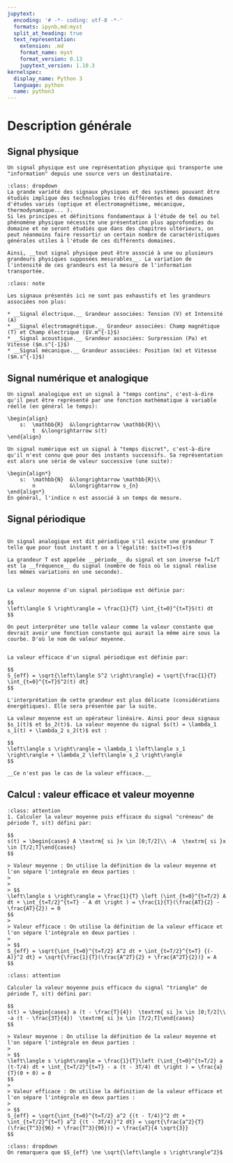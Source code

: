```yaml
---
jupytext:
  encoding: '# -*- coding: utf-8 -*-'
  formats: ipynb,md:myst
  split_at_heading: true
  text_representation:
    extension: .md
    format_name: myst
    format_version: 0.13
    jupytext_version: 1.10.3
kernelspec:
  display_name: Python 3
  language: python
  name: python3
---
```


# Description générale

## Signal physique

````{important} __Définition : Signal physique__
Un signal physique est une représentation physique qui transporte une "information" depuis une source vers un destinataire.
````

````{note} 
:class: dropdown
La grande variété des signaux physiques et des systèmes pouvant être étudiés implique des technologies très différentes et des domaines d'études variés (optique et électromagnétisme, mécanique, thermodynamique... ).  
Si les principes et définitions fondamentaux à l'étude de tel ou tel phénomène physique nécessite une présentation plus approfondies du domaine et ne seront étudiés que dans des chapitres ultérieurs, on peut néanmoins faire ressortir un certain nombre de caractéristiques générales utiles à l'étude de ces différents domaines.

Ainsi, __tout signal physique peut être associé à une ou plusieurs grandeurs physiques supposées mesurables__. La variation de l'intensité de ces grandeurs est la mesure de l'information transportée.
````

````{admonition} Exemples de signaux physiques et grandeurs associées
:class: note

Les signaux présentés ici ne sont pas exhaustifs et les grandeurs associées non plus:

* __Signal électrique.__ Grandeur associées: Tension (V) et Intensité (A)
* __Signal électromagnétique.__ Grandeur associées: Champ magnétique (T) et Champ électrique ($V.m^{-1}$)
* __Signal acoustique.__ Grandeur associées: Surpression (Pa) et Vitesse ($m.s^{-1}$)
* __Signal mécanique.__ Grandeur associées: Position (m) et Vitesse ($m.s^{-1}$)
````

## Signal numérique et analogique

````{important} __Définition : Signal analogique__
Un signal analogique est un signal à "temps continu", c'est-à-dire qu'il peut être représenté par une fonction mathématique à variable réelle (en général le temps):

\begin{align}
	s:	\mathbb{R}	&\longrightarrow \mathbb{R}\\
	    t  &\longrightarrow s(t)
\end{align}
````

````{important} __Définition : Signal numérique, dropdown__
Un signal numérique est un signal à "temps discret", c'est-à-dire qu'il n'est connu que pour des instants successifs. Sa représentation est alors une série de valeur successive (une suite):

\begin{align*}
	s:	\mathbb{N}	&\longrightarrow \mathbb{R}\\
		n 			&\longrightarrow s_{n}
\end{align*}
En général, l'indice n est associé à un temps de mesure.
````

## Signal périodique

````{important} __Définition : Signal périodique__

Un signal analogique est dit périodique s'il existe une grandeur T telle que pour tout instant t on a l'égalité: $s(t+T)=s(t)$

La grandeur T est appelée __période__ du signal et son inverse f=1/T est la __fréquence__ du signal (nombre de fois où le signal réalise les mêmes variations en une seconde).

````

````{important} __Définition : Valeur moyenne d'un signal périodique__

La valeur moyenne d'un signal périodique est définie par:

$$
\left\langle S \right\rangle = \frac{1}{T} \int_{t=0}^{t=T}S(t) dt
$$

On peut interpréter une telle valeur comme la valeur constante que devrait avoir une fonction constante qui aurait la même aire sous la courbe. D'où le nom de valeur moyenne.
````

````{important} __Définition : Valeur efficace d'un signal périodique__

La valeur efficace d'un signal périodique est définie par:

$$
S_{eff} = \sqrt{\left\langle S^2 \right\rangle} = \sqrt{\frac{1}{T} \int_{t=0}^{t=T}S^2(t) dt}
$$

L'interprétation de cette grandeur est plus délicate (considérations énergétiques). Elle sera présentée par la suite.
````

````{important} __Fondamental : Propriété de la valeur moyenne (Admis)__
La valeur moyenne est un opérateur linéaire. Ainsi pour deux signaux $s_1(t)$ et $s_2(t)$. La valeur moyenne du signal $s(t) = \lambda_1 s_1(t) + \lambda_2 s_2(t)$ est :

$$
\left\langle s \right\rangle = \lambda_1 \left\langle s_1 \right\rangle + \lambda_2 \left\langle s_2 \right\rangle
$$

__Ce n'est pas le cas de la valeur efficace.__
````


## Calcul : valeur efficace et valeur moyenne

````{admonition} Exercice
:class: attention
1. Calculer la valeur moyenne puis efficace du signal "créneau" de période T, s(t) défini par:

$$
s(t) = \begin{cases} A \textrm{ si }x \in [0;T/2]\\ -A  \textrm{ si }x \in [T/2;T]\end{cases}
$$

````
````{dropdown} Correction
> Valeur moyenne : On utilise la définition de la valeur moyenne et l'on sépare l'intégrale en deux parties :
>
>
> $$
\left\langle s \right\rangle = \frac{1}{T} \left (\int_{t=0}^{t=T/2} A dt + \int_{t=T/2}^{t=T} - A dt \right ) = \frac{1}{T}(\frac{AT}{2} - \frac{AT}{2}) = 0
$$
> 
> Valeur efficace : On utilise la définition de la valeur efficace et l'on sépare l'intégrale en deux parties :
> 
> $$
S_{eff} = \sqrt{\int_{t=0}^{t=T/2} A^2 dt + \int_{t=T/2}^{t=T} {(- A)}^2 dt} = \sqrt{\frac{1}{T}(\frac{A^2T}{2} + \frac{A^2T}{2})} = A
$$
````




````{admonition} Exercice
:class: attention

Calculer la valeur moyenne puis efficace du signal "triangle" de période T, s(t) défini par:

$$
s(t) = \begin{cases} a (t - \frac{T}{4})  \textrm{ si }x \in [0;T/2]\\ -a (t - \frac{3T}{4})  \textrm{ si }x \in [T/2;T]\end{cases}
$$
````

````{dropdown} Correction 
> Valeur moyenne : On utilise la définition de la valeur moyenne et l'on sépare l'intégrale en deux parties :
>
> $$
\left\langle s \right\rangle = \frac{1}{T}\left (\int_{t=0}^{t=T/2} a (t-T/4) dt + \int_{t=T/2}^{t=T} - a (t - 3T/4) dt \right ) = \frac{a}{T}(0 + 0) = 0
$$
>
> Valeur efficace : On utilise la définition de la valeur efficace et l'on sépare l'intégrale en deux parties :
>
> $$
S_{eff} = \sqrt{\int_{t=0}^{t=T/2} a^2 {(t - T/4)}^2 dt + \int_{t=T/2}^{t=T} a^2 {(t - 3T/4)}^2 dt} = \sqrt{\frac{a^2}{T}(\frac{T^3}{96} + \frac{T^3}{96})} = \frac{aT}{4 \sqrt{3}}
$$
````
````{danger}
:class: dropdown
On remarquera que $S_{eff} \ne \sqrt{\left\langle s \right\rangle^2}$
````
